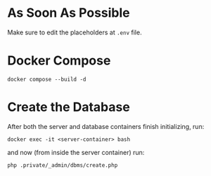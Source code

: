 # As Soon As Possible

Make sure to edit the placeholders at ```.env``` file.

# Docker Compose

````
docker compose --build -d
````

# Create the Database

After both the server and database containers finish initializing, run:
````
docker exec -it <server-container> bash
````
and now (from inside the server container) run:
````
php .private/_admin/dbms/create.php
````